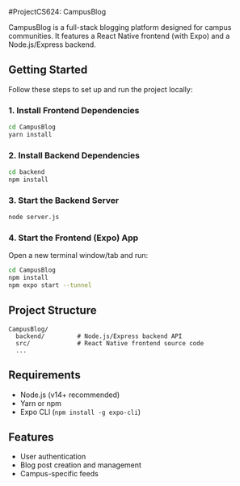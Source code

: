 #ProjectCS624: CampusBlog

CampusBlog is a full-stack blogging platform designed for campus communities. It features a React Native frontend (with Expo) and a Node.js/Express backend.

## Getting Started

Follow these steps to set up and run the project locally:

### 1. Install Frontend Dependencies

```bash
cd CampusBlog
yarn install
```

### 2. Install Backend Dependencies

```bash
cd backend
npm install
```

### 3. Start the Backend Server

```bash
node server.js
```

### 4. Start the Frontend (Expo) App

Open a new terminal window/tab and run:

```bash
cd CampusBlog
npm install
npm expo start --tunnel
```

## Project Structure

```
CampusBlog/
  backend/         # Node.js/Express backend API
  src/             # React Native frontend source code
  ...
```

## Requirements

- Node.js (v14+ recommended)
- Yarn or npm
- Expo CLI (`npm install -g expo-cli`)

## Features

- User authentication
- Blog post creation and management
- Campus-specific feeds